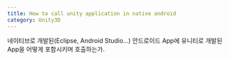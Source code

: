 ```yaml
---
title: How to call unity application in native android
category: Unity3D
---
```

네이티브로 개발된(Eclipse, Android Studio...) 안드로이드 App에 유니티로 개발된 App을 어떻게 포함시키며 호출하는가.
